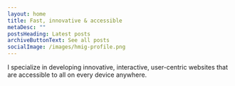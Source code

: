 ```yaml
---
layout: home
title: Fast, innovative & accessible
metaDesc: ""
postsHeading: Latest posts
archiveButtonText: See all posts
socialImage: /images/hmig-profile.png
---
```

I specialize in developing innovative, interactive, user-centric websites that are accessible to all on every device anywhere.